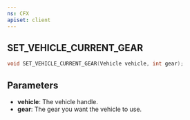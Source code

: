 ```yaml
---
ns: CFX
apiset: client
---
```

## SET_VEHICLE_CURRENT_GEAR

```c
void SET_VEHICLE_CURRENT_GEAR(Vehicle vehicle, int gear);
```


## Parameters
* **vehicle**: The vehicle handle.
* **gear**: The gear you want the vehicle to use.
